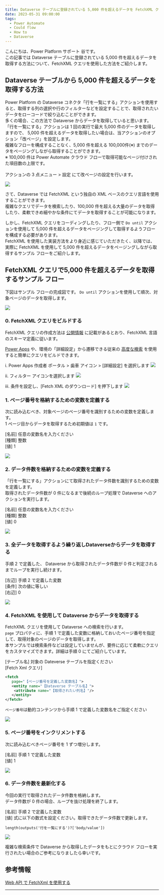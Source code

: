 ```yaml
---
title: Dataverse テーブルに登録されている 5,000 件を超えるデータを FetchXML クエリを使用して取得する
date: 2023-05-31 09:00:00
tags:
  - Power Automate
  - Could flow
  - How to
  - Dataverse
---
```


こんにちは、Power Platform サポート 谷です。<br/>
この記事では Dataverse テーブルに登録されている 5,000 件を超えるデータを取得する方法について、FetchXML クエリを使用した方法をご紹介します。

<!-- more -->

## Dataverse テーブルから 5,000 件を超えるデータを取得する方法
Power Platform の Dataverse コネクタ「行を一覧にする」アクションを使用すると、取得する列の選択や行のフィルターなどを設定することで、取得されたいデータをローコードで絞り込むことができます。<br/>
多くの場合、この方法で Dataverse からデータを取得していると思います。<br/>
「行を一覧にする」アクションは 1 回の実行で最大 5,000 件のデータを取得しますので、 5,000 件を超えるデータを取得したい場合は、当アクションのオプション「改ページ」を設定します。<br/>
複雑なフローを構成することなく、5,000 件を超える 100,000件(※) までのデータをページングしながら取得することができます。<br/>
※ 100,000 件は Power Automate クラウド フローで取得可能なページ付けされた項目数の上限です。
<br/>
<br/>
アクションの 3 点メニュー > 設定 にて改ページの設定を行います。

![](./fetch-xml/image01.png) 


さて、Dataverse では FetchXML という独自の XML ベースのクエリ言語を使用することができます。<br/>
複雑なクエリでデータを検索したり、100,000 件を超える大量のデータを取得したり、柔軟できめ細やかな条件にてデータを取得することが可能になります。

しかし、FetchXML クエリをコーディングしたり、フロー側で `Do until` アクションを使用して 5,000 件を超えるデータをページングして取得するようフローを構成する必要があります。<br/>
FetchXML を使用した実装方法をより身近に感じていただきたく、以降では、実際に FetchXML を使用して 5,000 件を超えるデータをページングしながら取得するサンプル フローをご紹介します。


## FetchXML クエリで5,000 件を超えるデータを取得するサンプル フロー
下図はサンプル フローの完成図です。 `Do until` アクションを使用して順次、対象ページのデータを取得します。

![](./fetch-xml/image02.png) 

### 0. FetchXML クエリをビルドする
FetchXML クエリの作成方法は [公開情報](https://learn.microsoft.com/ja-jp/power-apps/developer/data-platform/use-fetchxml-construct-query) に記載があるとおり、FetchXML 言語のスキーマ定義に従います。<br/>

[Power Apps](https://make.powerapps.com) や、環境の「詳細設定」から遷移できる従来の [高度な検索](https://learn.microsoft.com/ja-jp/power-apps/user/advanced-find) を使用すると簡単にクエリをビルドできます。

i.  Power Apps 作成者 ポータル > 歯車 アイコン > [詳細設定] を選択します
![](./fetch-xml/image00-01.png) 

ii. フィルター アイコンを選択します
![](./fetch-xml/image00-02.png)

iii. 条件を設定し、[Fetch XML のダウンロード] を押下します
![](./fetch-xml/image00-03.png)

### 1. ページ番号を格納するための変数を定義する
次に読み込むべき、対象ページのページ番号を識別するための変数を定義します。    
1 ページ目からデータを取得するため初期値は `1` です。

[名前] 任意の変数名を入力ください    
[種類] 整数    
[値] 1    

![](./fetch-xml/image03.png) 

### 2. データ件数を格納するための変数を定義する
「行を一覧にする」アクションにて取得されたデータ件数を識別するための変数を定義します。<br/>
取得されたデータ件数が 0 件になるまで後続のループ処理で Dataverse へのアクションを実行します。

[名前] 任意の変数名を入力ください    
[種類] 整数    
[値] 0    

![](./fetch-xml/image04.png) 

### 3. 全データを取得するよう繰り返しDataverseからデータを取得する
手順 2 で定義した、 Dataverse から取得されたデータ件数が 0 件と判定されるまでループを実行し続けます。

[左辺] 手順 2 で定義した変数   
[条件] 次の値に等しい    
[右辺] 0    

![](./fetch-xml/image05.png) 


### 4. FetchXML を使用して Dataverse からデータを取得する
FetchXML クエリを使用して Dataverse への検索を行います。<br/>
`page` プロパティに、手順 1 で定義した変数に格納しておいたページ番号を指定して、取得対象のページのデータを取得します。<br/>
本サンプルでは検索条件などは設定していませんが、要件に応じて柔軟にクエリをカスタマイズできます。詳細は手順 0 にてご紹介しています。

[テーブル名] 対象の Dateverse テーブルを指定ください    
[Fetch Xml クエリ]    
```xml
<fetch
   page="【ページ番号を定義した変数名】">
   <entity name="【Dataverse テーブル名】">
    <attribute name="【取得されたい列名】"/>
   </entity>
</fetch>
```

`ページ番号`は動的コンテンツから手順 1 で定義した変数名をご指定ください

![](./fetch-xml/image06.png) 


### 5. ページ番号をインクリメントする
次に読み込むべきページ番号を 1 ずつ増分します。

[名前] 手順 1 で定義した変数    
[値] 1    

![](./fetch-xml/image07.png) 


### 6. データ件数を最新化する
今回の実行で取得されたデータ件数を格納します。<br/>
データ件数が 0 件の場合、ループを抜け処理を終了します。

[名前] 手順 2 で定義した変数    
[値] 式に以下の数式を設定ください。取得できたデータ件数で更新します。    
```
length(outputs('行を一覧にする')?['body/value'])
```
![](./fetch-xml/image08.png) 

複雑な検索条件で Dataverse から取得したデータをもとにクラウド フローを実行されたい場合のご参考になりましたら幸いです。


## 参考情報
[Web API で FetchXml を使用する](https://learn.microsoft.com/ja-jp/power-apps/developer/data-platform/webapi/use-fetchxml-web-api#paging-with-fetchxml)

---
